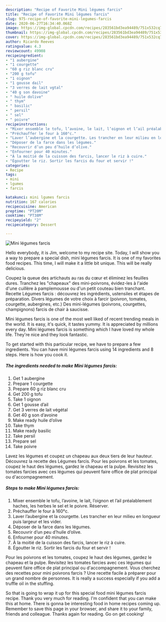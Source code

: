 ```yaml
---
description: "Recipe of Favorite Mini légumes farcis"
title: "Recipe of Favorite Mini légumes farcis"
slug: 975-recipe-of-favorite-mini-legumes-farcis
date: 2020-06-27T16:34:40.068Z
image: https://img-global.cpcdn.com/recipes/283561bd3ea94489/751x532cq70/mini-legumes-farcis-photo-principale-de-la-recette.jpg
thumbnail: https://img-global.cpcdn.com/recipes/283561bd3ea94489/751x532cq70/mini-legumes-farcis-photo-principale-de-la-recette.jpg
cover: https://img-global.cpcdn.com/recipes/283561bd3ea94489/751x532cq70/mini-legumes-farcis-photo-principale-de-la-recette.jpg
author: Ricardo Reeves
ratingvalue: 4.3
reviewcount: 49908
recipeingredient:
- "1 aubergine"
- "1 courgette"
- "60 g riz blanc cru"
- "200 g tofu"
- "1 oignon"
- "1 gousse dail"
- "3 verres de lait vgtal"
- "40 g son davoine"
- " huile dolive"
- " thym"
- " basilic"
- " persil"
- " sel"
- " poivre"
recipeinstructions:
- "Mixer ensemble le tofu, l’avoine, le lait, l’oignon et l’ail préalablement haches, les herbes le sel et le poivre. Réserver."
- "Préchauffer le four à 160°c."
- "Laver l’aubergine et la courgette. Les trancher en leur milieu en longueur puis largeur et les vider."
- "Déposer de la farce dans les légumes."
- "Recouvrir d’un peu d’huile d’olive."
- "Enfourner pour 40 minutes."
- "À la moitié de la cuisson des farcis, lancer le riz à cuire."
- "Égoutter le riz. Sortir les farcis du four et servir !"
categories:
- Recipe
tags:
- mini
- lgumes
- farcis

katakunci: mini lgumes farcis 
nutrition: 167 calories
recipecuisine: American
preptime: "PT20M"
cooktime: "PT38M"
recipeyield: "2"
recipecategory: Dessert

---
```



![Mini légumes farcis](https://img-global.cpcdn.com/recipes/283561bd3ea94489/751x532cq70/mini-legumes-farcis-photo-principale-de-la-recette.jpg)

Hello everybody, it is Jim, welcome to my recipe site. Today, I will show you a way to prepare a special dish, mini légumes farcis. It is one of my favorites food recipes. This time, I will make it a little bit unique. This will be really delicious.

Coupez la queue des artichauts au ras du cœur et éliminez les feuilles dures. Tranchez les &#34;chapeaux&#34; des mini-poivrons, évidez-les à l&#39;aide d&#39;une cuillère à pamplemousse ou d&#39;un petit couteau bien tranchant. Recette Légumes farcis : découvrez les ingrédients, ustensiles et étapes de préparation. Divers légumes de votre choix à farcir (poivron, tomates, courgette, aubergines, etc.) Des mini-légumes (poivrons, courgettes, champignons) farcis de chair à saucisse.

Mini légumes farcis is one of the most well liked of recent trending meals in the world. It is easy, it's quick, it tastes yummy. It is appreciated by millions every day. Mini légumes farcis is something which I have loved my whole life. They're nice and they look fantastic.


To get started with this particular recipe, we have to prepare a few ingredients. You can have mini légumes farcis using 14 ingredients and 8 steps. Here is how you cook it.

<!--inarticleads1-->

##### The ingredients needed to make Mini légumes farcis:

1. Get 1 aubergine
1. Prepare 1 courgette
1. Prepare 60 g riz blanc cru
1. Get 200 g tofu
1. Take 1 oignon
1. Get 1 gousse d’ail
1. Get 3 verres de lait végétal
1. Get 40 g son d’avoine
1. Make ready  huile d’olive
1. Take  thym
1. Make ready  basilic
1. Take  persil
1. Prepare  sel
1. Take  poivre


Lavez les légumes et coupez un chapeau aux deux tiers de leur hauteur. Découvrez la recette des Légumes farcis. Pour les poivrons et les tomates, coupez le haut des légumes, gardez le chapeau et la pulpe. Revisitez les tomates farcies avec ces légumes qui peuvent faire office de plat principal ou d&#39;accompagnement. 

<!--inarticleads2-->

##### Steps to make Mini légumes farcis:

1. Mixer ensemble le tofu, l’avoine, le lait, l’oignon et l’ail préalablement haches, les herbes le sel et le poivre. Réserver.
1. Préchauffer le four à 160°c.
1. Laver l’aubergine et la courgette. Les trancher en leur milieu en longueur puis largeur et les vider.
1. Déposer de la farce dans les légumes.
1. Recouvrir d’un peu d’huile d’olive.
1. Enfourner pour 40 minutes.
1. À la moitié de la cuisson des farcis, lancer le riz à cuire.
1. Égoutter le riz. Sortir les farcis du four et servir !


Pour les poivrons et les tomates, coupez le haut des légumes, gardez le chapeau et la pulpe. Revisitez les tomates farcies avec ces légumes qui peuvent faire office de plat principal ou d&#39;accompagnement. Vous cherchez des recettes pour mini poivrons farcis ? Une recette facile à préparer pour un grand nombre de personnes. It is really a success especially if you add a truffle oil in the stuffing. 

So that is going to wrap it up for this special food mini légumes farcis recipe. Thank you very much for reading. I'm confident that you can make this at home. There is gonna be interesting food in home recipes coming up. Remember to save this page in your browser, and share it to your family, friends and colleague. Thanks again for reading. Go on get cooking!
